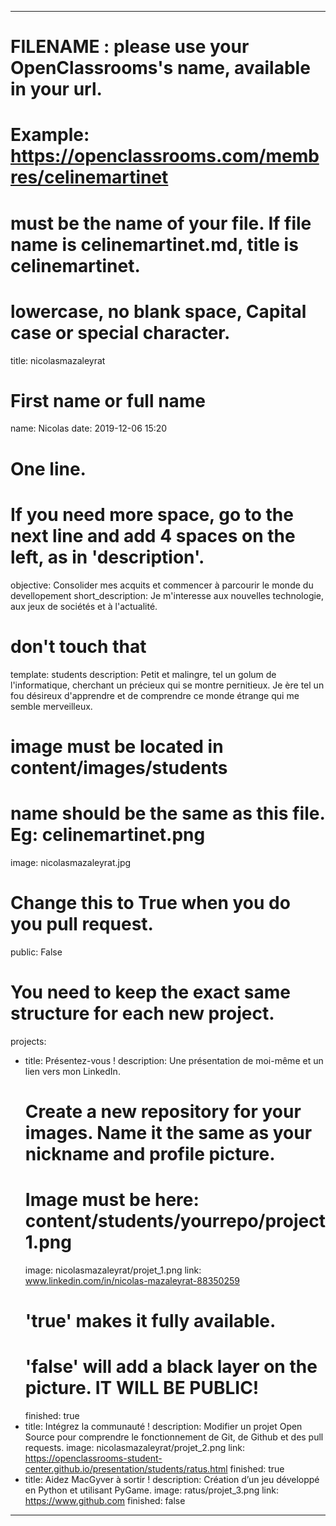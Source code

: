 ---

# FILENAME : please use your OpenClassrooms's name, available in your url.
# Example: https://openclassrooms.com/membres/celinemartinet
# must be the name of your file. If file name is celinemartinet.md, title is celinemartinet.
# lowercase, no blank space, Capital case or special character.
title: nicolasmazaleyrat

# First name or full name
name: Nicolas
date: 2019-12-06 15:20

# One line.
# If you need more space, go to the next line and add 4 spaces on the left, as in 'description'.
objective: Consolider mes acquits et commencer à parcourir le monde du devellopement
short_description: Je m'interesse aux nouvelles technologie, aux jeux de sociétés et à l'actualité.

# don't touch that
template: students
description:
    Petit et malingre, tel un golum de l'informatique, cherchant un précieux
    qui se montre pernitieux. Je ère tel un fou désireux d'apprendre et 
    de comprendre ce monde étrange qui me semble merveilleux.

# image must be located in content/images/students
# name should be the same as this file. Eg: celinemartinet.png
image: nicolasmazaleyrat.jpg

# Change this to True when you do you pull request.
public: False

# You need to keep the exact same structure for each new project.
projects:
  - title: Présentez-vous !
    description: Une présentation de moi-même et un lien vers mon LinkedIn.
    # Create a new repository for your images. Name it the same as your nickname and profile picture.
    # Image must be here: content/students/yourrepo/project1.png
    image: nicolasmazaleyrat/projet_1.png
    link: www.linkedin.com/in/nicolas-mazaleyrat-88350259
    # 'true' makes it fully available.
    # 'false' will add a black layer on the picture. IT WILL BE PUBLIC!
    finished: true
  - title: Intégrez la communauté !
    description: Modifier un projet Open Source pour comprendre le fonctionnement de Git, de Github et des pull requests. 
    image: nicolasmazaleyrat/projet_2.png
    link: https://openclassrooms-student-center.github.io/presentation/students/ratus.html
    finished: true
  - title: Aidez MacGyver à sortir !
    description: Création d’un jeu développé en Python et utilisant PyGame.
    image: ratus/projet_3.png
    link: https://www.github.com
    finished: false
---